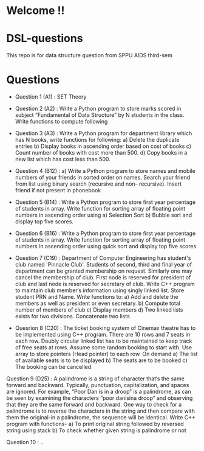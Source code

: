 # Welcome !!
# DSL-questions
This repo is for data structure question from SPPU AIDS third-sem  
# Questions 
- Question 1 (A1) : SET Theory

- Question 2 (A2) : Write a Python program to store marks scored in subject “Fundamental of Data Structure” by N students in the class. Write functions to compute following

- Question 3 (A3) : Write a Python program for department library which has N books, write functions for following:
a) Delete the duplicate entries
b) Display books in ascending order based on cost of books
c) Count number of books with cost more than 500.
d) Copy books in a new list which has cost less than 500.

- Question 4 (B12) : a) Write a Python program to store names and mobile numbers of your friends in sorted order on names. Search your friend from list using binary search (recursive and non- recursive). Insert friend if not present in phonebook

- Question 5 (B14) : Write a Python program to store first year percentage of students in array. Write function for sorting array of floating point numbers in ascending order using
a) Selection Sort
b) Bubble sort and display top five scores.

- Question 6 (B16) : Write a Python program to store first year percentage of students in array. Write function for sorting array of floating point numbers in ascending order using quick sort and display top five scores

- Question 7 (C19) : Department of Computer Engineering has student's club named 'Pinnacle Club'.
Students of second, third and final year of department can be granted membership
on request. Similarly one may cancel the membership of club. First node is reserved for president of club and last node is reserved for secretary of club. Write C++ program to maintain club member‘s information using singly linked list. Store student PRN and Name. Write functions to:
a) Add and delete the members as well as president or even secretary.
b) Compute total number of members of club
c) Display members
d) Two linked lists exists for two divisions. Concatenate two lists

- Quesrion 8 (C20) : The ticket booking system of Cinemax theatre has to be implemented using C++ program.
There are 10 rows and 7 seats in each row. Doubly circular linked list has to be maintained
to keep track of free seats at rows. Assume some random booking to start with. Use array to store
pointers (Head pointer) to each row. 
On demand
a) The list of available seats is to be displayed
b) The seats are to be booked
c) The booking can be cancelled

Question 9 (D25) : A palindrome is a string of character that‘s the same forward and backward. Typically, punctuation, capitalization, 
and spaces are ignored. For example, “Poor Dan is in a droop” is a palindrome, as can be seen by examining the characters
“poor danisina droop” and observing that they are the same forward and backward. One way to check for a palindrome is to reverse
the characters in the string and then compare with them the original-in a palindrome, the sequence will be identical. Write C++ program 
with functions- 
a) To print original string followed by reversed string using stack 
b) To check whether given string is palindrome or not

Question 10 : ..
